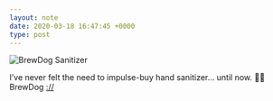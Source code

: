 ```yaml
---
layout: note
date: 2020-03-18 16:47:45 +0000
type: post
---
```


![BrewDog Sanitizer](https://fundiworks.files.wordpress.com/2020/03/8c71638b3b564228a5f273cca3c49f17.jpg?w=600&;h=599)

I’ve never felt the need to impulse-buy hand sanitizer... until now. 👏👏 BrewDog [://](https://twitter.com/BrewDog/status/1240208876408123393)
